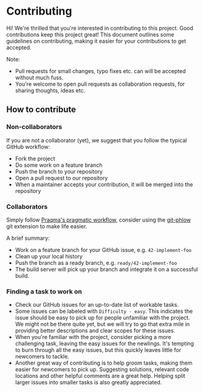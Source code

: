 # Contributing

Hi! We're thrilled that you're interested in contributing to this project. Good contributions keep this project great! This document outlines some guidelines on contributing, making it easier for your contributions to get accepted.

Note:

 * Pull requests for small changes, typo fixes etc. can will be accepted without much fuss.
 * You're welcome to open pull requests as collaboration requests, for sharing thoughts, ideas etc. 

## How to contribute

### Non-collaborators

If you are not a collaborator (yet), we suggest that you follow the typical GitHub workflow:

 * Fork the project
 * Do some work on a feature branch
 * Push the branch to your repository
 * Open a pull request to our repository
 * When a maintainer accepts your contribution, it will be merged into the repository

### Collaborators

Simply follow [Praqma's pragmatic workflow](http://www.praqma.com/stories/a-pragmatic-workflow/), consider using the [git-phlow](https://github.com/Praqma/git-phlow) git extension to make life easier.

A brief summary:

 * Work on a feature branch for your GitHub issue, e.g. `42-implement-foo`
 * Clean up your local history 
 * Push the branch as a ready branch, e.g. `ready/42-implement-foo`
 * The build server will pick up your branch and integrate it on a successful build.

### Finding a task to work on

 * Check our GitHub issues for an up-to-date list of workable tasks.
 * Some issues can be labeled with `Difficulty - easy`. This indicates the issue should be easy  to pick up for people unfamiliar with the project. We might not be there quite yet, but we will try to go that extra mile in providing better descriptions and clear scopes for these issues.
 * When you're familiar with the project, consider picking a more challenging task, leaving the easy issues for the newlings. It's tempting to burn through all the easy issues, but this quickly leaves little for newcomers to tackle.
 * Another great way of contributing is to help groom tasks, making them easier for newcomers to pick up. Suggesting solutions, relevant code locations and other helpful comments are a great help. Helping split larger issues into smaller tasks is also greatly appreciated.
